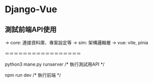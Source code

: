 # Django-Vue

## 測試前端API使用

-> core: 連接資料庫、專案設定等
-> sim:  架構邏輯層
-> vue:  vite, pinia

＝＝＝＝＝＝＝＝＝＝＝＝＝＝＝＝＝

python3 mane.py runserver
/*  執行測試用API */

npm run dev
/* 執行前端 */
